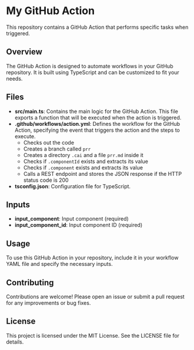 # My GitHub Action

This repository contains a GitHub Action that performs specific tasks when triggered. 

## Overview

The GitHub Action is designed to automate workflows in your GitHub repository. It is built using TypeScript and can be customized to fit your needs.

## Files

- **src/main.ts**: Contains the main logic for the GitHub Action. This file exports a function that will be executed when the action is triggered.
- **.github/workflows/action.yml**: Defines the workflow for the GitHub Action, specifying the event that triggers the action and the steps to execute.
  - Checks out the code
  - Creates a branch called `prr`
  - Creates a directory `.cai` and a file `prr.md` inside it
  - Checks if `.componentId` exists and extracts its value
  - Checks if `.component` exists and extracts its value
  - Calls a REST endpoint and stores the JSON response if the HTTP status code is 200
- **tsconfig.json**: Configuration file for TypeScript.

## Inputs

- **input_component**: Input component (required)
- **input_component_id**: Input component ID (required)

## Usage

To use this GitHub Action in your repository, include it in your workflow YAML file and specify the necessary inputs.

## Contributing

Contributions are welcome! Please open an issue or submit a pull request for any improvements or bug fixes.

## License

This project is licensed under the MIT License. See the LICENSE file for details.